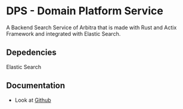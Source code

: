 # DPS - Domain Platform Service
A Backend Search Service of Arbitra that is made with Rust and Actix Framework and integrated with Elastic Search.

## Depedencies
Elastic Search

## Documentation
- Look at [Github](https://github.com/Search-and-Discovery-Management/arbitra-backend/blob/main/api_contract.md)

